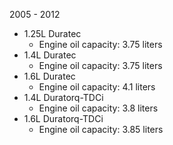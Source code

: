 2005 - 2012
- 1.25L Duratec
    - Engine oil capacity: 3.75 liters
- 1.4L Duratec
    - Engine oil capacity: 3.75 liters
- 1.6L Duratec
    - Engine oil capacity: 4.1 liters
- 1.4L Duratorq-TDCi
    - Engine oil capacity: 3.8 liters
- 1.6L Duratorq-TDCi
    - Engine oil capacity: 3.85 liters
